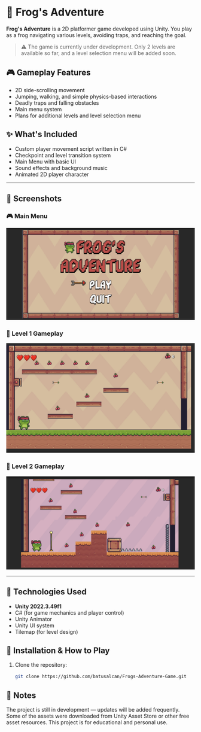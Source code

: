# 🐸 Frog's Adventure

**Frog's Adventure** is a 2D platformer game developed using Unity. You play as a frog navigating various levels, avoiding traps, and reaching the goal.

> ⚠️ The game is currently under development. Only 2 levels are available so far, and a level selection menu will be added soon.

## 🎮 Gameplay Features

- 2D side-scrolling movement
- Jumping, walking, and simple physics-based interactions
- Deadly traps and falling obstacles
- Main menu system
- Plans for additional levels and level selection menu

## ✨ What's Included

- Custom player movement script written in C#
- Checkpoint and level transition system
- Main Menu with basic UI
- Sound effects and background music
- Animated 2D player character

---

## 📸 Screenshots

### 🎮 Main Menu
![Main Menu](Screenshots/Screenshot1.jpg)

### 🌿 Level 1 Gameplay
![Level 1](Screenshots/Screenshot2.jpg)

### 🧱 Level 2 Gameplay
![Level 2](Screenshots/Screenshot3.jpg)

---

## 🔧 Technologies Used

- **Unity 2022.3.49f1**
- C# (for game mechanics and player control)
- Unity Animator
- Unity UI system
- Tilemap (for level design)

## 📁 Installation & How to Play

1. Clone the repository:
   ```bash
   git clone https://github.com/batusalcan/Frogs-Adventure-Game.git

## 📌 Notes

The project is still in development — updates will be added frequently.
Some of the assets were downloaded from Unity Asset Store or other free asset resources.
This project is for educational and personal use.
